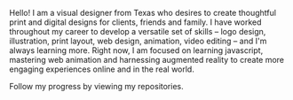 Hello! I am a visual designer from Texas who desires to create thoughtful print and digital designs for clients, friends and family. I have worked throughout my career to develop a versatile set of skills – logo design, illustration, print layout, web design, animation, video editing – and I'm always learning more. Right now, I am focused on learning javascript, mastering web animation and harnessing augmented reality to create more engaging experiences online and in the real world.

Follow my progress by viewing my repositories.


